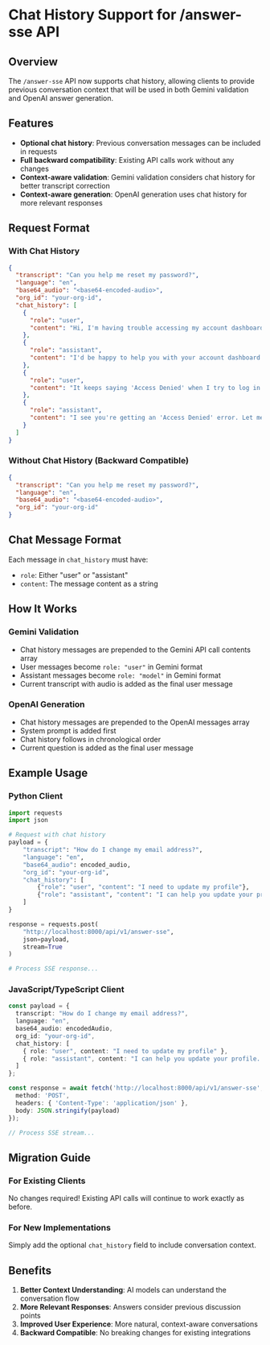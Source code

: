 # Chat History Support for /answer-sse API

## Overview

The `/answer-sse` API now supports chat history, allowing clients to provide previous conversation context that will be used in both Gemini validation and OpenAI answer generation.

## Features

- **Optional chat history**: Previous conversation messages can be included in requests
- **Full backward compatibility**: Existing API calls work without any changes
- **Context-aware validation**: Gemini validation considers chat history for better transcript correction
- **Context-aware generation**: OpenAI generation uses chat history for more relevant responses

## Request Format

### With Chat History

```json
{
  "transcript": "Can you help me reset my password?",
  "language": "en",
  "base64_audio": "<base64-encoded-audio>",
  "org_id": "your-org-id",
  "chat_history": [
    {
      "role": "user",
      "content": "Hi, I'm having trouble accessing my account dashboard."
    },
    {
      "role": "assistant", 
      "content": "I'd be happy to help you with your account dashboard access. Can you tell me what specific error or issue you're encountering?"
    },
    {
      "role": "user",
      "content": "It keeps saying 'Access Denied' when I try to log in."
    },
    {
      "role": "assistant",
      "content": "I see you're getting an 'Access Denied' error. Let me help you troubleshoot this."
    }
  ]
}
```

### Without Chat History (Backward Compatible)

```json
{
  "transcript": "Can you help me reset my password?",
  "language": "en", 
  "base64_audio": "<base64-encoded-audio>",
  "org_id": "your-org-id"
}
```

## Chat Message Format

Each message in `chat_history` must have:

- `role`: Either "user" or "assistant"
- `content`: The message content as a string

## How It Works

### Gemini Validation
- Chat history messages are prepended to the Gemini API call contents array
- User messages become `role: "user"` in Gemini format  
- Assistant messages become `role: "model"` in Gemini format
- Current transcript with audio is added as the final user message

### OpenAI Generation
- Chat history messages are prepended to the OpenAI messages array
- System prompt is added first
- Chat history follows in chronological order
- Current question is added as the final user message

## Example Usage

### Python Client

```python
import requests
import json

# Request with chat history
payload = {
    "transcript": "How do I change my email address?",
    "language": "en",
    "base64_audio": encoded_audio,
    "org_id": "your-org-id",
    "chat_history": [
        {"role": "user", "content": "I need to update my profile"},
        {"role": "assistant", "content": "I can help you update your profile. What would you like to change?"}
    ]
}

response = requests.post(
    "http://localhost:8000/api/v1/answer-sse",
    json=payload,
    stream=True
)

# Process SSE response...
```

### JavaScript/TypeScript Client

```typescript
const payload = {
  transcript: "How do I change my email address?",
  language: "en",
  base64_audio: encodedAudio,
  org_id: "your-org-id",
  chat_history: [
    { role: "user", content: "I need to update my profile" },
    { role: "assistant", content: "I can help you update your profile. What would you like to change?" }
  ]
};

const response = await fetch('http://localhost:8000/api/v1/answer-sse', {
  method: 'POST',
  headers: { 'Content-Type': 'application/json' },
  body: JSON.stringify(payload)
});

// Process SSE stream...
```

## Migration Guide

### For Existing Clients
No changes required! Existing API calls will continue to work exactly as before.

### For New Implementations
Simply add the optional `chat_history` field to include conversation context.

## Benefits

1. **Better Context Understanding**: AI models can understand the conversation flow
2. **More Relevant Responses**: Answers consider previous discussion points
3. **Improved User Experience**: More natural, context-aware conversations
4. **Backward Compatible**: No breaking changes for existing integrations